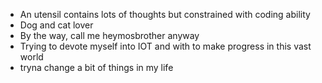 - An utensil contains lots of thoughts but constrained with coding ability
- Dog and cat lover
- By the way, call me heymosbrother anyway
- Trying to devote myself into IOT and with to make progress in this vast world
- tryna change a bit of things in my life
